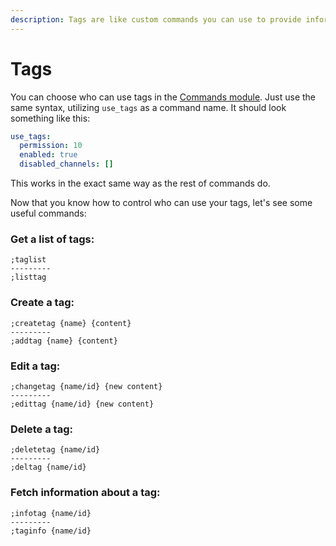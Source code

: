```yaml
---
description: Tags are like custom commands you can use to provide information.
---
```


# Tags

You can choose who can use tags in the [Commands module](../configuration/modules/commands.md). Just use the same syntax, utilizing `use_tags` as a command name. It should look something like this:

```yaml
use_tags:
  permission: 10
  enabled: true
  disabled_channels: []
```

This works in the exact same way as the rest of commands do.

Now that you know how to control who can use your tags, let's see some useful commands:

### Get a list of tags:

```text
;taglist
---------
;listtag
```

### Create a tag:

```text
;createtag {name} {content}
---------
;addtag {name} {content}
```

### Edit a tag:

```text
;changetag {name/id} {new content}
---------
;edittag {name/id} {new content}
```

### Delete a tag:

```text
;deletetag {name/id}
---------
;deltag {name/id}
```

### Fetch information about a tag:

```text
;infotag {name/id}
---------
;taginfo {name/id}
```

